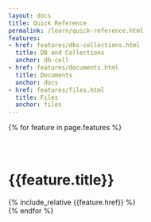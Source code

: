 ```yaml
---
layout: docs
title: Quick Reference
permalink: /learn/quick-reference.html
features:
- href: features/dbs-collections.html
  title: DB and Collections  
  anchor: db-coll
- href: features/documents.html
  title: Documents
  anchor: docs
- href: features/files.html
  title: Files
  anchor: files
---
```


{% for feature in page.features %}
<div id="{{feature.anchor}}" class="section" style="margin-top: 80px">
    <h1>{{feature.title}}</h1>
    {% include_relative {{feature.href}} %}
</div>
{% endfor %}